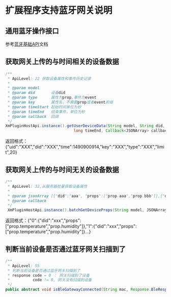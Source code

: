 # 扩展程序支持蓝牙网关说明
## 通用蓝牙操作接口
参考[蓝牙基础API](蓝牙基础API.md)文档

## 获取网关上传的与时间相关的设备数据
```Java
/**
 * ApiLevel: 22 获取设备属性和事件历史记录
 *
 * @param model
 * @param did       设备did
 * @param type      属性为prop,事件为event
 * @param key       属性名，不需要prop或者event前缀
 * @param timeStart 起始时间单位为秒
 * @param timeEnd   结束事件，单位为秒
 * @param callback  回调
 */
XmPluginHostApi.instance().getUserDeviceData(String model, String did, String type, String key, long timeStart,
                              long timeEnd, Callback<JSONArray> callback);
```
返回格式：{"uid":"XXX","did":"XXX","time":1490900914,"key":"XXX","type":"XXX","limit",20}

## 获取网关上传的与时间无关的设备数据
```Java
/**
 * ApiLevel: 32,从服务器批量获取设备属性
 *
 * @param jsonArray [{"did":"aaa", "props":["prop.aaa","prop.bbb"]},{"did":"123", "props":["prop.jjjj","prop.777"]}]
 * @param callback
 */
 XmPluginHostApi.instance().batchGetDeviceProps(String model, JSONArray jsonArray, Callback<String> callback);
```
返回格式：{"0":{"did":"xxx","props":["prop.temperature","prop.humidity"]},"1":{"did":"xxx","props":["prop.temperature","prop.humidity"]}...}

## 判断当前设备是否通过蓝⽛⽹关扫描到了
```Java
/**
 * ApiLevel: 55
 * 判断当前设备是否通过蓝牙网关扫描到了
 * response code = 0 ： 网关扫描到了设备
 *          code != 0, 网关没有扫描到设备
 */
public abstract void isBleGatewayConnected(String mac, Response.BleResponse<Void> response);
```